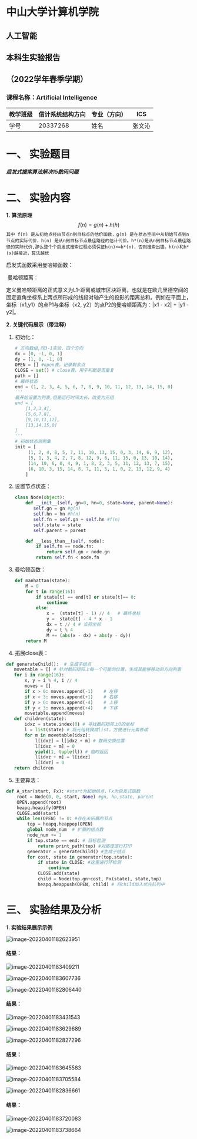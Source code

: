 # 				**中山大学计算机学院**

## 								**人工智能**

## 							**本科生实验报告**

## 						**（2022学年春季学期）**

 

### 课程名称：Artificial Intelligence

| 教学班级 | 信计系统结构方向 | 专业（方向） | ICS    |
| -------- | ---------------- | ------------ | ------ |
| 学号     | 20337268         | 姓名         | 张文沁 |

# 一、 **实验题目**

##### 	 启发式搜索算法解决15数码问题

# 二、 **实验内容**

**1.** **算法原理**
$$
f(n) = g(n) + h(h)
$$
`其中 f(n) 是从初始点经由节点n到目标点的估价函数，g(n) 是在状态空间中从初始节点到n节点的实际代价，h(n) 是从n到目标节点最佳路径的估计代价。h*(n)是从n到目标节点最佳路径的实际代价,那么整个个启发式搜索过程必须保证h(n)<=h*(n)，否则搜索出错。h(n)和h*(x)越接近，算法越优`

启发式函数采用曼哈顿函数：

​	曼哈顿距离：

​	定义曼哈顿距离的正式意义为L1-距离或城市区块距离，也就是在欧几里德空间的固定直角坐标系上两点所形成的线段对轴产生的投影的距离总和。例如在平面上，坐标（x1,y1）的点P1与坐标（x2, y2）的点P2的曼哈顿距离为：|x1 - x2| + |y1 - y2|。

**2.** **关键代码展示（带注释）**

1. 初始化：

   ```python
   # 方向数组,同3-1实验，四个方向
   dx = [0, -1, 0, 1]
   dy = [1, 0, -1, 0]
   OPEN = [] #open表，记录剩余点
   CLOSE = set() # close表，用于判断是否重复
   path = []
   # 最终状态
   end = (1, 2, 3, 4, 5, 6, 7, 8, 9, 10, 11, 12, 13, 14, 15, 0)
   '''
   最开始设置为列表,但是运行时间太长，改变为元组
   end = [
       [1,2,3,4],
       [5,6,7,8],
       [9,10,11,12],
       [13,14,15,0]
   ]
   '''
   # 初始状态测例集
   init = [
        (1, 2, 4, 8, 5, 7, 11, 10, 13, 15, 0, 3, 14, 6, 9, 12),
        (5, 1, 3, 4, 2, 7, 8, 12, 9, 6, 11, 15, 0, 13, 10, 14),
        (14, 10, 6, 0, 4, 9, 1, 8, 2, 3, 5, 11, 12, 13, 7, 15),
        (6, 10, 3, 15, 14, 8, 7, 11, 5, 1, 0, 2, 13, 12, 9, 4)
       ]
   ```

2. 设置节点状态：

   ```python
   class Node(object):
       def __init__(self, gn=0, hn=0, state=None, parent=None):
          self.gn = gn #g(n)
          self.hn = hn #h(n)
          self.fn = self.gn + self.hn #f(n)
          self.state = state
          self.parent = parent
   
       def __less_than__(self, node): 
           if self.fn == node.fn:
               return self.gn > node.gn
           return self.fn < node.fn
   ```

3. 曼哈顿函数：

   ```python
   def manhattan(state): 
       M = 0 
       for t in range(16):
           if state[t] == end[t] or state[t]== 0:
               continue
           else:
               x =  (state[t] - 1) // 4   # 最终坐标
               y =  state[t] - 4 * x - 1
               dx = t // 4 # 实际坐标
               dy = t % 4
               M += (abs(x - dx) + abs(y - dy))
       return M
   ```

4.  拓展close表：

   ```python
   def generateChild():  # 生成子结点
      movetable = [] # 针对数码矩阵上每一个可能的位置，生成其能够移动的方向列表
      for i in range(16):
          x, y = i % 4, i // 4
          moves = []
          if x > 0: moves.append(-1)    # 左移
          if x < 3: moves.append(+1)    # 右移
          if y > 0: moves.append(-4)    # 上移
          if y < 3: moves.append(+4)    # 下移
          movetable.append(moves) 
      def children(state):
          idxz = state.index(0) # 寻找数码矩阵上0的坐标
          l = list(state) # 将元组转换成list，方便进行元素修改
          for m in movetable[idxz]:
              l[idxz] = l[idxz + m] # 数码交换位置
              l[idxz + m] = 0
              yield(1, tuple(l)) # 临时返回
              l[idxz + m] = l[idxz]
              l[idxz] = 0
      return children
   ```

5.  主要算法：

   ```python
   def A_star(start, Fx): #start为起始结点，Fx为启发式函数
       root = Node(0, 0, start, None) #gn, hn,state, parent
       OPEN.append(root)
       heapq.heapify(OPEN)
       CLOSE.add(start)
       while len(OPEN) != 0: #存在未拓展的节点
           top = heapq.heappop(OPEN)
           global node_num  # 扩展的结点数
           node_num += 1
           if top.state == end: # 目标检测
               return print_path(top) #对路径进行打印
           generator = generateChild() #生成子结点
           for cost, state in generator(top.state): 
               if state in CLOSE: #这里进行环检测
                   continue
               CLOSE.add(state)
               child = Node(top.gn+cost, Fx(state), state,top)
               heapq.heappush(OPEN, child) # 将child加入优先队列中
   ```

 

# 三、 **实验结果及分析**

**1. 实验结果展示示例**

![image-20220401182623951](C:\Users\张文沁\AppData\Roaming\Typora\typora-user-images\image-20220401182623951.png)

#### 结果：

![image-20220401183409211](C:\Users\张文沁\AppData\Roaming\Typora\typora-user-images\image-20220401183409211.png)

![image-20220401183607736](C:\Users\张文沁\AppData\Roaming\Typora\typora-user-images\image-20220401183607736.png)

![image-20220401182806440](C:\Users\张文沁\AppData\Roaming\Typora\typora-user-images\image-20220401182806440.png)

#### 结果：

![image-20220401183431543](C:\Users\张文沁\AppData\Roaming\Typora\typora-user-images\image-20220401183431543.png)

![image-20220401183629689](C:\Users\张文沁\AppData\Roaming\Typora\typora-user-images\image-20220401183629689.png)

![image-20220401182827296](C:\Users\张文沁\AppData\Roaming\Typora\typora-user-images\image-20220401182827296.png)

#### 结果：

![image-20220401183645583](C:\Users\张文沁\AppData\Roaming\Typora\typora-user-images\image-20220401183645583.png)

![image-20220401183705584](C:\Users\张文沁\AppData\Roaming\Typora\typora-user-images\image-20220401183705584.png)

![image-20220401182836661](C:\Users\张文沁\AppData\Roaming\Typora\typora-user-images\image-20220401182836661.png)

#### 结果：

![image-20220401183720083](C:\Users\张文沁\AppData\Roaming\Typora\typora-user-images\image-20220401183720083.png)

![image-20220401183738664](C:\Users\张文沁\AppData\Roaming\Typora\typora-user-images\image-20220401183738664.png)
